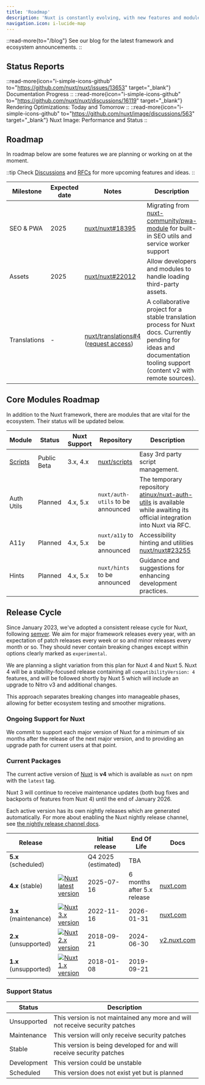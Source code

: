 ```yaml
---
title: 'Roadmap'
description: 'Nuxt is constantly evolving, with new features and modules being added all the time.'
navigation.icon: i-lucide-map
---
```


::read-more{to="/blog"}
See our blog for the latest framework and ecosystem announcements.
::

## Status Reports

::read-more{icon="i-simple-icons-github" to="https://github.com/nuxt/nuxt/issues/13653" target="_blank"}
Documentation Progress
::
::read-more{icon="i-simple-icons-github" to="https://github.com/nuxt/nuxt/discussions/16119" target="_blank"}
Rendering Optimizations: Today and Tomorrow
::
::read-more{icon="i-simple-icons-github" to="https://github.com/nuxt/image/discussions/563" target="_blank"}
Nuxt Image: Performance and Status
::

## Roadmap

In roadmap below are some features we are planning or working on at the moment.

::tip
Check [Discussions](https://github.com/nuxt/nuxt/discussions) and [RFCs](https://github.com/nuxt/nuxt/discussions/categories/rfcs) for more upcoming features and ideas.
::

Milestone    | Expected date | Notes                                                                  | Description
-------------|---------------|------------------------------------------------------------------------|-----------------------
SEO & PWA    | 2025          | [nuxt/nuxt#18395](https://github.com/nuxt/nuxt/discussions/18395)      | Migrating from [nuxt-community/pwa-module](https://github.com/nuxt-community/pwa-module) for built-in SEO utils and service worker support
Assets       | 2025          | [nuxt/nuxt#22012](https://github.com/nuxt/nuxt/discussions/22012)      | Allow developers and modules to handle loading third-party assets.
Translations | -             | [nuxt/translations#4](https://github.com/nuxt/translations/discussions/4) ([request access](https://github.com/nuxt/nuxt/discussions/16054)) | A collaborative project for a stable translation process for Nuxt docs. Currently pending for ideas and documentation tooling support (content v2 with remote sources).

## Core Modules Roadmap

In addition to the Nuxt framework, there are modules that are vital for the ecosystem. Their status will be updated below.

Module                              | Status              | Nuxt Support | Repository | Description
------------------------------------|---------------------|--------------|------------|-------------------
[Scripts](https://scripts.nuxt.com) | Public Beta         | 3.x, 4.x     | [nuxt/scripts](https://github.com/nuxt/scripts) | Easy 3rd party script management.
Auth Utils                          | Planned             | 4.x, 5.x     | `nuxt/auth-utils` to be announced | The temporary repository [atinux/nuxt-auth-utils](https://github.com/atinux/nuxt-auth-utils) is available while awaiting its official integration into Nuxt via RFC.
A11y                                | Planned             | 4.x, 5.x     | `nuxt/a11y` to be announced | Accessibility hinting and utilities [nuxt/nuxt#23255](https://github.com/nuxt/nuxt/issues/23255)
Hints                               | Planned             | 4.x, 5.x     | `nuxt/hints` to be announced | Guidance and suggestions for enhancing development practices.

## Release Cycle

Since January 2023, we've adopted a consistent release cycle for Nuxt, following [semver](https://semver.org). We aim for major framework releases every year, with an expectation of patch releases every week or so and minor releases every month or so. They should never contain breaking changes except within options clearly marked as `experimental`.

We are planning a slight variation from this plan for Nuxt 4 and Nuxt 5. Nuxt 4 will be a stability-focused release containing all `compatibilityVersion: 4` features, and will be followed shortly by Nuxt 5 which will include an upgrade to Nitro v3 and additional changes.

This approach separates breaking changes into manageable phases, allowing for better ecosystem testing and smoother migrations.

### Ongoing Support for Nuxt

We commit to support each major version of Nuxt for a minimum of six months after the release of the next major version, and to providing an upgrade path for current users at that point.

### Current Packages

The current active version of [Nuxt](https://nuxt.com) is **v4** which is available as `nuxt` on npm with the `latest` tag.

Nuxt 3 will continue to receive maintenance updates (both bug fixes and backports of features from Nuxt 4) until the end of January 2026.

Each active version has its own nightly releases which are generated automatically. For more about enabling the Nuxt nightly release channel, see [the nightly release channel docs](/docs/4.x/guide/going-further/nightly-release-channel).

Release                    |                                                                                                                                                                               | Initial release       | End Of Life                  | Docs
-------------------------- | ----------------------------------------------------------------------------------------------------------------------------------------------------------------------------- | --------------------- | ---------------------------- | ---------------------------------------
**5.x** (scheduled)        |                                                                                                                                                                               | Q4 2025 (estimated)   | TBA                          | &nbsp;
**4.x** (stable)           | <a href="https://www.npmjs.com/package/nuxt?activeTab=versions"><img alt="Nuxt latest version" src="https://flat.badgen.net/npm/v/nuxt?label=" class="not-prose"></a>         | 2025-07-16            | 6 months after 5.x release   | [nuxt.com](/docs/4.x/4.x)
**3.x** (maintenance)      | <a href="https://www.npmjs.com/package/nuxt?activeTab=versions"><img alt="Nuxt 3.x version" src="https://flat.badgen.net/npm/v/nuxt/3x?label=" class="not-prose"></a>         | 2022-11-16            | 2026-01-31                   | [nuxt.com](/docs/4.x/3.x)
**2.x** (unsupported)      | <a href="https://www.npmjs.com/package/nuxt?activeTab=versions"><img alt="Nuxt 2.x version" src="https://flat.badgen.net/npm/v/nuxt/2x?label=" class="not-prose"></a>         | 2018-09-21            | 2024-06-30                   | [v2.nuxt.com](https://v2.nuxt.com/docs)
**1.x** (unsupported)      | <a href="https://www.npmjs.com/package/nuxt?activeTab=versions"><img alt="Nuxt 1.x version" src="https://flat.badgen.net/npm/v/nuxt/1x?label=" class="not-prose"></a>         | 2018-01-08            | 2019-09-21                   | &nbsp;

### Support Status

Status      | Description
------------|----------------------------------------------------------------------------------
Unsupported | This version is not maintained any more and will not receive security patches
Maintenance | This version will only receive security patches
Stable      | This version is being developed for and will receive security patches
Development | This version could be unstable
Scheduled   | This version does not exist yet but is planned
